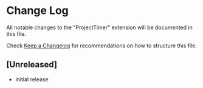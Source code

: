 # Change Log

All notable changes to the "ProjectTimer" extension will be documented in this file.

Check [Keep a Changelog](http://keepachangelog.com/) for recommendations on how to structure this file.

## [Unreleased]

- Initial release